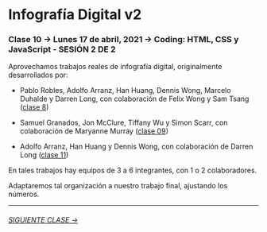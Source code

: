 # Infografía Digital v2

### Clase 10 → Lunes 17 de abril, 2021 → Coding: HTML, CSS y JavaScript - SESIÓN 2 DE 2

Aprovechamos trabajos reales de infografía digital, originalmente desarrollados por: 

- Pablo Robles, Adolfo Arranz, Han Huang, Dennis Wong, Marcelo Duhalde y Darren Long, con colaboración de Felix Wong y Sam Tsang ([clase 8](https://github.com/profesorfaco/dno075-2021/tree/main/clase-08))

- Samuel Granados, Jon McClure, Tiffany Wu y Simon Scarr, con colaboración de Maryanne Murray ([clase 09](https://github.com/profesorfaco/dno075-2021/tree/main/clase-09))

- Adolfo Arranz, Han Huang y Dennis Wong, con colaboración de Darren Long ([clase 11](https://github.com/profesorfaco/dno075-2021/tree/main/clase-11))

En tales trabajos hay equipos de 3 a 6 integrantes, con 1 o 2 colaboradores. 

Adaptaremos tal organización a nuestro trabajo final, ajustando los números.


- - - - - - - -

###### [SIGUIENTE CLASE →](https://github.com/profesorfaco/dno075-2021/tree/main/clase-11)
